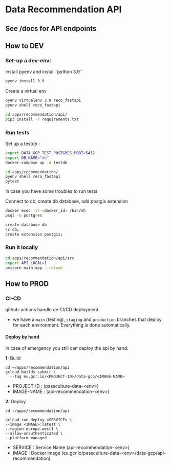 # Data Recommendation API 

## See <uri-api>/docs for API endpoints


## How to DEV

### Set-up a dev-env: 

Install pyenv and install `python 3.9``

```sh
pyenv install 3.9
```

Create a virtual env
```sh 
pyenv virtualenv 3.9 reco_fastapi
pyenv shell reco_fastapi
```

```sh 
cd apps/recommendation/api/
pip3 install -r requirements.txt
```

### Run tests


Set up a testdb :
```sh
export DATA_GCP_TEST_POSTGRES_PORT=5432
export DB_NAME="db"
docker-compose up -d testdb
```
```sh
cd apps/recommendation/
pyenv shell reco_fastapi
pytest
```

In case you have some troubles to run tests 

Connect to db, create db database, add postgis extension
```sh 
docker exec -it <docker_id> /bin/sh
psql -U postgres

create database db
\c db; 
create extension postgis;
```

### Run it locally

```sh
cd apps/recommendation/api/src
export API_LOCAL=1
uvicorn main:app --reload
```

## How to PROD

### CI-CD
 
github-actions handle de CI/CD deployment

- we have a `main` (testing), `staging` and `production` branches that deploy for each environment. Everything is done automatically.

#### Deploy by hand

In case of emergency you still can deploy the api by hand: 


**1:** Build

```
cd ~/apps/recommendation/api
gcloud builds submit \
  --tag eu.gcr.io/<PROJECT-ID>/data-gcp/<IMAGE-NAME>

```
- PROJECT-ID : (passculture-data-\<env>)
- IMAGE-NAME : (api-recommendation-\<env>)

**2:** Deploy

```
cd ~/apps/recommendation/api

gcloud run deploy <SERVICE> \
--image <IMAGE>:latest \
--region europe-west1 \
--allow-unauthenticated \
--platform managed

```
- SERVICE : Service Name (api-recommendation-\<env>)
- IMAGE : Docker image (eu.gcr.io/passculture-data-\<env>/data-gcp/api-recommendation)

